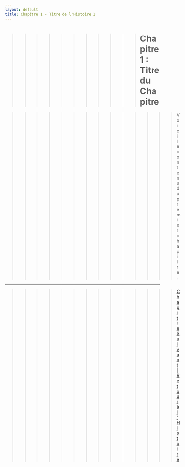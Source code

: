 ```yaml
---
layout: default
title: Chapitre 1 - Titre de l'Histoire 1
---
```


>>>>>>>>>>># Chapitre 1 : Titre du Chapitre

>>>>>>>>>>>>>>Voici le contenu du premier chapitre.

---

>>>>>>>>>>>>>>[Chapitre Suivant](chapter-2.md) | [Retour à l'Histoire](index.md)

